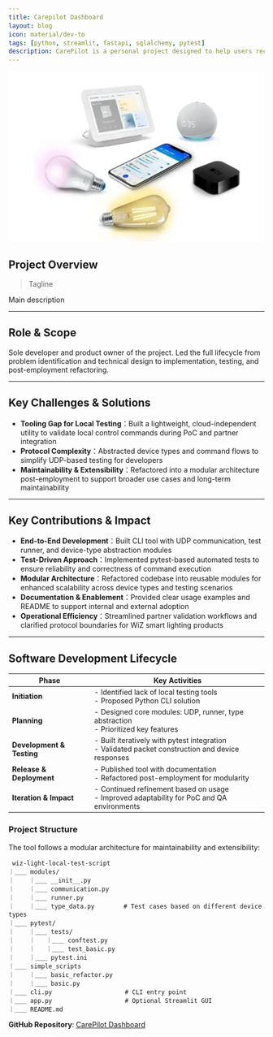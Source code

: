 ```yaml
---
title: Carepilot Dashboard
layout: blog
icon: material/dev-to
tags: [python, streamlit, fastapi, sqlalchemy, pytest]
description: CarePilot is a personal project designed to help users record and track their health data over time. 
---
```

![Image](../assets/images/wiz_smart_lighting.png)

## Project Overview  

> Tagline

Main description

---

## Role & Scope  
Sole developer and product owner of the project. Led the full lifecycle from problem identification and technical design to implementation, testing, and post-employment refactoring.

---

## Key Challenges & Solutions  

- **Tooling Gap for Local Testing**：Built a lightweight, cloud-independent utility to validate local control commands during PoC and partner integration  
- **Protocol Complexity**：Abstracted device types and command flows to simplify UDP-based testing for developers  
- **Maintainability & Extensibility**：Refactored into a modular architecture post-employment to support broader use cases and long-term maintainability  

---

## Key Contributions & Impact  

- **End-to-End Development**：Built CLI tool with UDP communication, test runner, and device-type abstraction modules  
- **Test-Driven Approach**：Implemented pytest-based automated tests to ensure reliability and correctness of command execution  
- **Modular Architecture**：Refactored codebase into reusable modules for enhanced scalability across device types and testing scenarios  
- **Documentation & Enablement**：Provided clear usage examples and README to support internal and external adoption  
- **Operational Efficiency**：Streamlined partner validation workflows and clarified protocol boundaries for WiZ smart lighting products  

---

## Software Development Lifecycle  

| Phase                   | Key Activities                                                                 |
|-------------------------|--------------------------------------------------------------------------------|
| **Initiation**          | - Identified lack of local testing tools<br>- Proposed Python CLI solution |
| **Planning**            | - Designed core modules: UDP, runner, type abstraction<br>- Prioritized key features |
| **Development & Testing** | - Built iteratively with pytest integration<br>- Validated packet construction and device responses |
| **Release & Deployment** | - Published tool with documentation<br>- Refactored post-employment for modularity |
| **Iteration & Impact**   | - Continued refinement based on usage<br>- Improved adaptability for PoC and QA environments |


### Project Structure
The tool follows a modular architecture for maintainability and extensibility:

```
 wiz-light-local-test-script
｜＿＿ modules/                 
｜    ｜＿＿ __init__.py      
｜    ｜＿＿ communication.py    
｜    ｜＿＿ runner.py           
｜    ｜＿＿ type_data.py        # Test cases based on different device types
｜＿＿ pytest/ 
｜    ｜＿＿ tests/
｜    ｜   ｜＿＿ conftest.py
｜    ｜   ｜＿＿ test_basic.py
｜    ｜＿＿ pytest.ini
｜＿＿ simple_scripts
｜    ｜＿＿ basic_refactor.py
｜    ｜＿＿ basic.py
｜＿＿ cli.py                    # CLI entry point
｜＿＿ app.py                    # Optional Streamlit GUI
｜＿＿ README.md
```

**GitHub Repository**: [CarePilot Dashboard](https://github.com/maudes/carepilot-dashboard)

<br>
